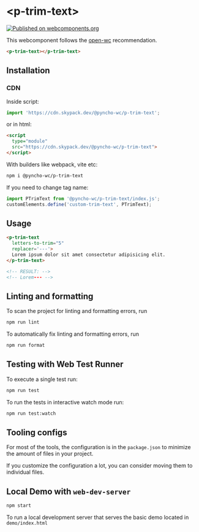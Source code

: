 # \<p-trim-text>

[![Published on webcomponents.org](https://img.shields.io/badge/webcomponents.org-published-blue.svg)](https://www.webcomponents.org/element/owner/my-element)

This webcomponent follows the [open-wc](https://github.com/open-wc/open-wc) recommendation.

<!--
```
<custom-element-demo>
  <template>
    <script src="./p-trim-text.js"></script>
    <link rel="import" href="./demo/index.html">
    <next-code-block></next-code-block>
  </template>
</custom-element-demo>
```
-->
```html
<p-trim-text></p-trim-text>
```

## Installation
### CDN
Inside script:
```js
import 'https://cdn.skypack.dev/@pyncho-wc/p-trim-text';
```
or in html:

```html
<script
  type="module"
  src="https://cdn.skypack.dev/@pyncho-wc/p-trim-text">
</script>
```

With builders like webpack, vite etc:
```bash
npm i @pyncho-wc/p-trim-text
```

If you need to change tag name:
```js
import PTrimText from '@pyncho-wc/p-trim-text/index.js';
customElements.define('custom-trim-text', PTrimText);
```

## Usage

```html
<p-trim-text
  letters-to-trim="5"
  replacer='---'>
  Lorem ipsum dolor sit amet consectetur adipisicing elit.
</p-trim-text>

<!-- RESULT: -->
<!-- Lorem--- -->
```

## Linting and formatting

To scan the project for linting and formatting errors, run

```bash
npm run lint
```

To automatically fix linting and formatting errors, run

```bash
npm run format
```

## Testing with Web Test Runner

To execute a single test run:

```bash
npm run test
```

To run the tests in interactive watch mode run:

```bash
npm run test:watch
```


## Tooling configs

For most of the tools, the configuration is in the `package.json` to minimize the amount of files in your project.

If you customize the configuration a lot, you can consider moving them to individual files.

## Local Demo with `web-dev-server`

```bash
npm start
```

To run a local development server that serves the basic demo located in `demo/index.html`
